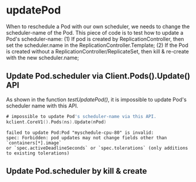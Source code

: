 # updatePod #

When to reschedule a Pod with our own scheduler, we needs to change the scheduler-name of the Pod.
This piece of code is to test how to update a Pod's scheduler-name:
(1) If pod is created by ReplicationController, then set the scheduler.name in the ReplicationController.Template;
(2) If the Pod is created without a ReplicationController/ReplicateSet, then kill & re-create with the new scheduler.name;

## Update Pod.scheduler via Client.Pods().Update() API ##
As shown in the function *testUpdatePod()*, it is impossible to update Pod's scheduler name with this API.
```go
# impossible to update Pod's scheduler-name via this API.
kclient.CoreV1().Pods(ns).Update(nPod)
```

```console
failed to update Pod:Pod "myschedule-cpu-80" is invalid: 
spec: Forbidden: pod updates may not change fields other than `containers[*].image` 
or `spec.activeDeadlineSeconds` or `spec.tolerations` (only additions to existing tolerations)
```

## Update Pod.scheduler by kill & create ##
